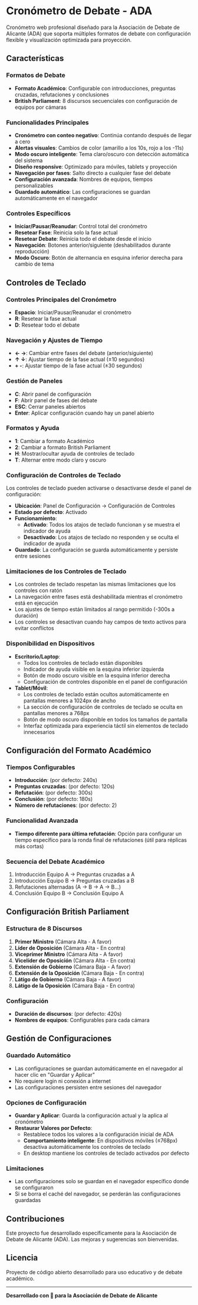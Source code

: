 # Cronómetro de Debate - ADA

Cronómetro web profesional diseñado para la Asociación de Debate de Alicante (ADA) que soporta múltiples formatos de debate con configuración flexible y visualización optimizada para proyección.

## Características

### Formatos de Debate

- **Formato Académico**: Configurable con introducciones, preguntas cruzadas, refutaciones y conclusiones
- **British Parliament**: 8 discursos secuenciales con configuración de equipos por cámaras

### Funcionalidades Principales

- **Cronómetro con conteo negativo**: Continúa contando después de llegar a cero
- **Alertas visuales**: Cambios de color (amarillo a los 10s, rojo a los -11s)
- **Modo oscuro inteligente**: Tema claro/oscuro con detección automática del sistema
- **Diseño responsive**: Optimizado para móviles, tablets y proyección
- **Navegación por fases**: Salto directo a cualquier fase del debate
- **Configuración avanzada**: Nombres de equipos, tiempos personalizables
- **Guardado automático**: Las configuraciones se guardan automáticamente en el navegador

### Controles Específicos

- **Iniciar/Pausar/Reanudar**: Control total del cronómetro
- **Resetear Fase**: Reinicia solo la fase actual
- **Resetear Debate**: Reinicia todo el debate desde el inicio
- **Navegación**: Botones anterior/siguiente (deshabilitados durante reproducción)
- **Modo Oscuro**: Botón de alternancia en esquina inferior derecha para cambio de tema

## Controles de Teclado

### Controles Principales del Cronómetro

- **Espacio**: Iniciar/Pausar/Reanudar el cronómetro
- **R**: Resetear la fase actual
- **D**: Resetear todo el debate

### Navegación y Ajustes de Tiempo

- **← →**: Cambiar entre fases del debate (anterior/siguiente)
- **↑ ↓**: Ajustar tiempo de la fase actual (±10 segundos)
- **+ -**: Ajustar tiempo de la fase actual (±30 segundos)

### Gestión de Paneles

- **C**: Abrir panel de configuración
- **F**: Abrir panel de fases del debate
- **ESC**: Cerrar paneles abiertos
- **Enter**: Aplicar configuración cuando hay un panel abierto

### Formatos y Ayuda

- **1**: Cambiar a formato Académico
- **2**: Cambiar a formato British Parliament
- **H**: Mostrar/ocultar ayuda de controles de teclado
- **T**: Alternar entre modo claro y oscuro

### Configuración de Controles de Teclado

Los controles de teclado pueden activarse o desactivarse desde el panel de configuración:

- **Ubicación**: Panel de Configuración → Configuración de Controles
- **Estado por defecto**: Activado
- **Funcionamiento**:
  - **Activado**: Todos los atajos de teclado funcionan y se muestra el indicador de ayuda
  - **Desactivado**: Los atajos de teclado no responden y se oculta el indicador de ayuda
- **Guardado**: La configuración se guarda automáticamente y persiste entre sesiones

### Limitaciones de los Controles de Teclado

- Los controles de teclado respetan las mismas limitaciones que los controles con ratón
- La navegación entre fases está deshabilitada mientras el cronómetro está en ejecución
- Los ajustes de tiempo están limitados al rango permitido (-300s a duración)
- Los controles se desactivan cuando hay campos de texto activos para evitar conflictos

### Disponibilidad en Dispositivos

- **Escritorio/Laptop**: 
  - Todos los controles de teclado están disponibles
  - Indicador de ayuda visible en la esquina inferior izquierda
  - Botón de modo oscuro visible en la esquina inferior derecha
  - Configuración de controles disponible en el panel de configuración
- **Tablet/Móvil**: 
  - Los controles de teclado están ocultos automáticamente en pantallas menores a 1024px de ancho
  - La sección de configuración de controles de teclado se oculta en pantallas menores a 768px
  - Botón de modo oscuro disponible en todos los tamaños de pantalla
  - Interfaz optimizada para experiencia táctil sin elementos de teclado innecesarios

## Configuración del Formato Académico

### Tiempos Configurables

- **Introducción**: (por defecto: 240s)
- **Preguntas cruzadas**: (por defecto: 120s)
- **Refutación**: (por defecto: 300s)
- **Conclusión**: (por defecto: 180s)
- **Número de refutaciones**: (por defecto: 2)

### Funcionalidad Avanzada

- **Tiempo diferente para última refutación**: Opción para configurar un tiempo específico para la ronda final de refutaciones (útil para réplicas más cortas)

### Secuencia del Debate Académico

1. Introducción Equipo A → Preguntas cruzadas a A
2. Introducción Equipo B → Preguntas cruzadas a B
3. Refutaciones alternadas (A → B → A → B...)
4. Conclusión Equipo B → Conclusión Equipo A

## Configuración British Parliament

### Estructura de 8 Discursos

1. **Primer Ministro** (Cámara Alta - A favor)
2. **Líder de Oposición** (Cámara Alta - En contra)
3. **Viceprimer Ministro** (Cámara Alta - A favor)
4. **Vicelíder de Oposición** (Cámara Alta - En contra)
5. **Extensión de Gobierno** (Cámara Baja - A favor)
6. **Extensión de la Oposición** (Cámara Baja - En contra)
7. **Látigo de Gobierno** (Cámara Baja - A favor)
8. **Látigo de la Oposición** (Cámara Baja - En contra)

### Configuración

- **Duración de discursos**: (por defecto: 420s)
- **Nombres de equipos**: Configurables para cada cámara

## Gestión de Configuraciones

### Guardado Automático

- Las configuraciones se guardan automáticamente en el navegador al hacer clic en "Guardar y Aplicar"
- No requiere login ni conexión a internet
- Las configuraciones persisten entre sesiones del navegador

### Opciones de Configuración

- **Guardar y Aplicar**: Guarda la configuración actual y la aplica al cronómetro
- **Restaurar Valores por Defecto**: 
  - Restablece todos los valores a la configuración inicial de ADA
  - **Comportamiento inteligente**: En dispositivos móviles (≤768px) desactiva automáticamente los controles de teclado
  - En desktop mantiene los controles de teclado activados por defecto

### Limitaciones

- Las configuraciones solo se guardan en el navegador específico donde se configuraron
- Si se borra el caché del navegador, se perderán las configuraciones guardadas

## Contribuciones

Este proyecto fue desarrollado específicamente para la Asociación de Debate de Alicante (ADA). Las mejoras y sugerencias son bienvenidas.

## Licencia

Proyecto de código abierto desarrollado para uso educativo y de debate académico.

---

**Desarrollado con 💜 para la Asociación de Debate de Alicante**
